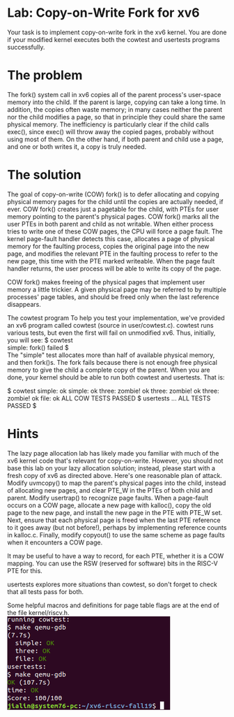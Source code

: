 # Lab: Copy-on-Write Fork for xv6
Your task is to implement copy-on-write fork in the xv6 kernel. You are done if your modified kernel executes both the cowtest and usertests programs successfully.

# The problem
The fork() system call in xv6 copies all of the parent process's user-space memory into the child. If the parent is large, copying can take a long time. In addition, the copies often waste memory; in many cases neither the parent nor the child modifies a page, so that in principle they could share the same physical memory. The inefficiency is particularly clear if the child calls exec(), since exec() will throw away the copied pages, probably without using most of them. On the other hand, if both parent and child use a page, and one or both writes it, a copy is truly needed.

# The solution
The goal of copy-on-write (COW) fork() is to defer allocating and copying physical memory pages for the child until the copies are actually needed, if ever.
COW fork() creates just a pagetable for the child, with PTEs for user memory pointing to the parent's physical pages. COW fork() marks all the user PTEs in both parent and child as not writable. When either process tries to write one of these COW pages, the CPU will force a page fault. The kernel page-fault handler detects this case, allocates a page of physical memory for the faulting process, copies the original page into the new page, and modifies the relevant PTE in the faulting process to refer to the new page, this time with the PTE marked writeable. When the page fault handler returns, the user process will be able to write its copy of the page.

COW fork() makes freeing of the physical pages that implement user memory a little trickier. A given physical page may be referred to by multiple processes' page tables, and should be freed only when the last reference disappears.

The cowtest program
To help you test your implementation, we've provided an xv6 program called cowtest (source in user/cowtest.c). cowtest runs various tests, but even the first will fail on unmodified xv6. Thus, initially, you will see:
$ cowtest<br />
simple: fork() failed 
$  
The "simple" test allocates more than half of available physical memory, and then fork()s. The fork fails because there is not enough free physical memory to give the child a complete copy of the parent.
When you are done, your kernel should be able to run both cowtest and usertests. That is:

$ cowtest
simple: ok
simple: ok
three: zombie!
ok
three: zombie!
ok
three: zombie!
ok
file: ok
ALL COW TESTS PASSED
$ usertests
...
ALL TESTS PASSED
$

# Hints
The lazy page allocation lab has likely made you familiar with much of the xv6 kernel code that's relevant for copy-on-write. However, you should not base this lab on your lazy allocation solution; instead, please start with a fresh copy of xv6 as directed above.
Here's one reasonable plan of attack. Modify uvmcopy() to map the parent's physical pages into the child, instead of allocating new pages, and clear PTE_W in the PTEs of both child and parent. Modify usertrap() to recognize page faults. When a page-fault occurs on a COW page, allocate a new page with kalloc(), copy the old page to the new page, and install the new page in the PTE with PTE_W set. Next, ensure that each physical page is freed when the last PTE reference to it goes away (but not before!), perhaps by implementing reference counts in kalloc.c. Finally, modify copyout() to use the same scheme as page faults when it encounters a COW page.

It may be useful to have a way to record, for each PTE, whether it is a COW mapping. You can use the RSW (reserved for software) bits in the RISC-V PTE for this.

usertests explores more situations than cowtest, so don't forget to check that all tests pass for both.

Some helpful macros and definitions for page table flags are at the end of the file kernel/riscv.h.
![Test Image 1](result.png)
